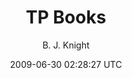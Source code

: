 ---
title: 'TP Books'
posts: 3
hash: 'PBdToxHA'
author: 'B. J. Knight'
date: 2009-06-30 02:28:27 UTC
sources:
  - https://tokipona.yahoogroups.narkive.com/PBdToxHA
---